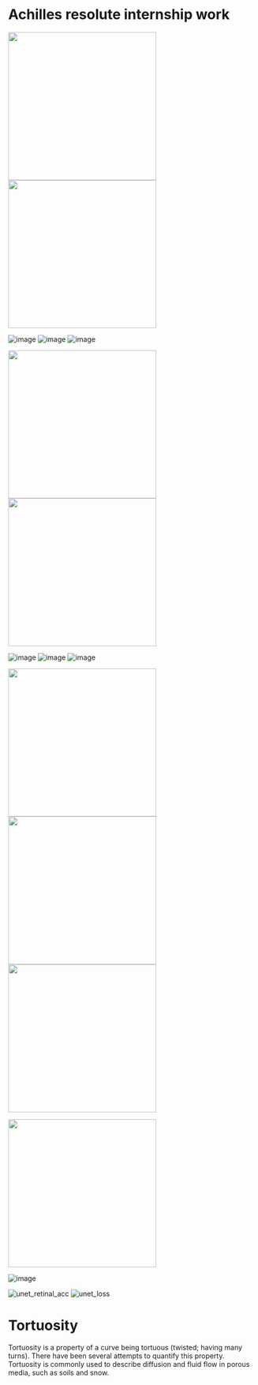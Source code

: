 # Achilles resolute internship work

<img width="300" height="300" src="https://user-images.githubusercontent.com/33135767/92498070-cadef380-f217-11ea-9ab2-190068a9cab6.png"> <img width="300" height="300" src="https://user-images.githubusercontent.com/33135767/92503186-8571f480-f21e-11ea-8d4e-f41071e8ac43.png">
                                                                                                                                           


![image](https://user-images.githubusercontent.com/33135767/92499030-03cb9800-f219-11ea-9a7c-976b836a1de6.png)
![image](https://user-images.githubusercontent.com/33135767/92499064-0e862d00-f219-11ea-88f9-ec72f654bc57.png)
![image](https://user-images.githubusercontent.com/33135767/92499107-19d95880-f219-11ea-9ee0-9994645baa3d.png)


<img width="300" height="300" src="https://user-images.githubusercontent.com/33135767/92504727-ab989400-f220-11ea-9207-5f1dfb7e0ad9.png"> <img width="300" height="300" src="https://user-images.githubusercontent.com/33135767/92501002-9a995400-f21b-11ea-82c9-adf5076ec593.png"> 


![image](https://user-images.githubusercontent.com/33135767/92499374-6b81e300-f219-11ea-80b8-624a8c145cb2.png)
![image](https://user-images.githubusercontent.com/33135767/92499438-7b99c280-f219-11ea-88c2-e90980192234.png)
![image](https://user-images.githubusercontent.com/33135767/92499472-88b6b180-f219-11ea-83b0-48e981d7b35b.png)


<img width="300" height="300" src="https://user-images.githubusercontent.com/33135767/92504885-e39fd700-f220-11ea-9f8a-1e02f53d8ea5.png"> <img width="300" height="300" src="https://user-images.githubusercontent.com/33135767/92504303-1eedd600-f220-11ea-89f8-b2cb48011e0a.png"> <img width="300" height="300" src="https://user-images.githubusercontent.com/33135767/92504076-c1598980-f21f-11ea-9050-efac70728c73.gif">

<img width="300" height="300" src="https://user-images.githubusercontent.com/33135767/92504034-b69ef480-f21f-11ea-8a48-3b4b0e87a28d.png"> 

![image](https://user-images.githubusercontent.com/33135767/92506538-3c706f00-f223-11ea-9c95-0603b6a1fcec.png)

![unet_retinal_acc](https://user-images.githubusercontent.com/33135767/92506741-88231880-f223-11ea-87a0-4dd298a26020.png)
![unet_loss](https://user-images.githubusercontent.com/33135767/92506797-9ffa9c80-f223-11ea-923b-4cb7c6d1b17a.png)

# Tortuosity
Tortuosity is a property of a curve being tortuous (twisted; having many turns). There have been several attempts to quantify this property. Tortuosity is commonly used to describe diffusion and fluid flow in porous media, such as soils and snow.

